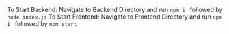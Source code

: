 To Start Backend: Navigate to Backend Directory and run `npm i ` followed by `node index.js`
To Start Frontend: Navigate to Frontend Directory and run `npm i ` followed by `npm start`
